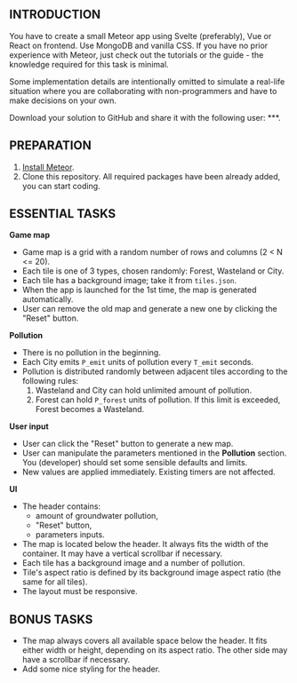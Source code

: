 ## INTRODUCTION
You have to create a small Meteor app using Svelte (preferably), Vue or React on frontend. Use MongoDB and vanilla CSS. If you have no prior experience with Meteor, just check out the tutorials or the guide - the knowledge required for this task is minimal.

Some implementation details are intentionally omitted to simulate a real-life situation where you are collaborating with non-programmers and have to make decisions on your own.

Download your solution to GitHub and share it with the following user: ***.


## PREPARATION
1. [Install Meteor](https://www.meteor.com/developers/install).
2. Clone this repository. All required packages have been already added, you can start coding.


## ESSENTIAL TASKS
**Game map**
- Game map is a grid with a random number of rows and columns (2 < N <= 20).
- Each tile is one of 3 types, chosen randomly: Forest, Wasteland or City.
- Each tile has a background image; take it from `tiles.json`.
- When the app is launched for the 1st time, the map is generated automatically.
- User can remove the old map and generate a new one by clicking the "Reset" button.

**Pollution**
- There is no pollution in the beginning.
- Each City emits `P_emit` units of pollution every `T_emit` seconds.
- Pollution is distributed randomly between adjacent tiles according to the following rules:
  1. Wasteland and City can hold unlimited amount of pollution.
  2. Forest can hold `P_forest` units of pollution. If this limit is exceeded, Forest becomes a Wasteland.

**User input**
- User can click the "Reset" button to generate a new map.
- User can manipulate the parameters mentioned in the **Pollution** section. You (developer) should set some sensible defaults and limits.
- New values are applied immediately. Existing timers are not affected.

**UI**
- The header contains:
  - amount of groundwater pollution,
  - "Reset" button,
  - parameters inputs.
- The map is located below the header. It always fits the width of the container. It may have a vertical scrollbar if necessary.
- Each tile has a background image and a number of pollution.
- Tile's aspect ratio is defined by its background image aspect ratio (the same for all tiles).
- The layout must be responsive.


## BONUS TASKS
- The map always covers all available space below the header. It fits either width or height, depending on its aspect ratio. The other side may have a scrollbar if necessary.
- Add some nice styling for the header.
